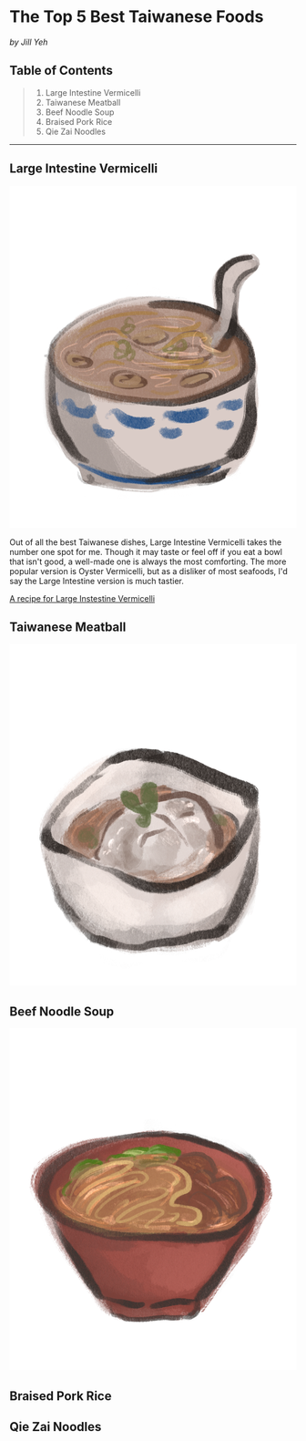 # The Top 5 Best Taiwanese Foods

 *by Jill Yeh*

## Table of Contents

>  1. Large Intestine Vermicelli
>  2. Taiwanese Meatball
>  3. Beef Noodle Soup
>  4. Braised Pork Rice
>  5. Qie Zai Noodles


***

 
 ## Large Intestine Vermicelli
  
 <img src="LargeIntestineVermicelli.png" alt="Large Intestine Vermicelli Drawing" width="600" height="600">
  
  Out of all the best Taiwanese dishes, Large Intestine Vermicelli takes the number one spot for me. Though it may taste or feel off if you eat a bowl that isn't good, a well-made one is always the most comforting. The more popular version is Oyster Vermicelli, but as a disliker of most seafoods, I'd say the Large Intestine version is much tastier.
  
  [A recipe for Large Instestine Vermicelli](http://www.eatinginabox.com/2015/03/da-chang-mian-xian-streetfood-challenge.html)

  ## Taiwanese Meatball

   <img src="bawan.png" alt="Taiwanese Meatball Drawing" width="600" height="600">



  ## Beef Noodle Soup

   <img src="Beefnoodlesoup.png" alt="Beef Noodle Soup Drawing" width="600" height="600">



  ## Braised Pork Rice


  ## Qie Zai Noodles

